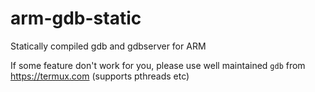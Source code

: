 # arm-gdb-static
Statically compiled gdb and gdbserver for ARM


If some feature don't work for you, please use well maintained `gdb` from https://termux.com (supports pthreads etc)
